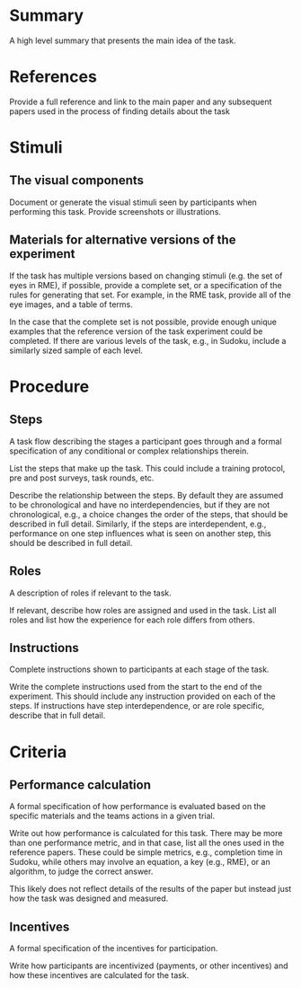 # Summary
A high level summary that presents the main idea of the task.



# References
Provide a full reference and link to the main paper and any subsequent papers used in the process of finding details about the task

# Stimuli
## The visual components
Document or generate the visual stimuli seen by participants when performing this task. Provide screenshots or illustrations.

## Materials for alternative versions of the experiment 
If the task has multiple versions based on changing stimuli (e.g. the set of eyes in RME), if possible, provide a complete set, or a specification of the rules for generating that set. For example, in the RME task, provide all of the eye images, and a table of terms.  

In the case that the complete set is not possible, provide enough unique examples that the reference version of the task experiment could be completed. If there are various levels of the task, e.g., in Sudoku, include a similarly sized sample of each level.

# Procedure
## Steps
A task flow describing the stages a participant goes through and a formal specification of any conditional or complex relationships therein. 

List the steps that make up the task. This could include a training protocol, pre and post surveys, task rounds, etc.  

Describe the relationship between the steps. By default they are assumed to be chronological and have no interdependencies, but if they are not chronological, e.g., a choice changes the order of the steps, that should be described in full detail. Similarly, if the steps are interdependent, e.g., performance on one step influences what is seen on another step, this should be described in full detail.

## Roles 
A description of roles if relevant to the task.  

If relevant, describe how roles are assigned and used in the task. List all roles and list how the experience for each role differs from others.

## Instructions
Complete instructions shown to participants at each stage of the task.  

Write the complete instructions used from the start to the end of the experiment. This should include any instruction provided on each of the steps. If instructions have step interdependence, or are role specific, describe that in full detail.

# Criteria
## Performance calculation
A formal specification of how performance is evaluated based on the specific materials and the teams actions in a given trial.  

Write out how performance is calculated for this task. There may be more than one performance metric, and in that case, list all the ones used in the reference papers. These could be simple metrics, e.g., completion time in Sudoku, while others may involve an equation, a key (e.g., RME), or an algorithm, to judge the correct answer.  

This likely does not reflect details of the results of the paper but instead just how the task was designed and measured. 

## Incentives
A formal specification of the incentives for participation.   

Write how participants are incentivized (payments, or other incentives) and how these incentives are calculated for the task.
